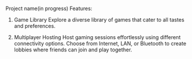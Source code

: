 Project name(in progress)
Features:

1. Game Library
Explore a diverse library of games that cater to all tastes and preferences.

2. Multiplayer Hosting
Host gaming sessions effortlessly using different connectivity options. Choose from Internet, LAN, or Bluetooth to create lobbies where friends can join and play together.
